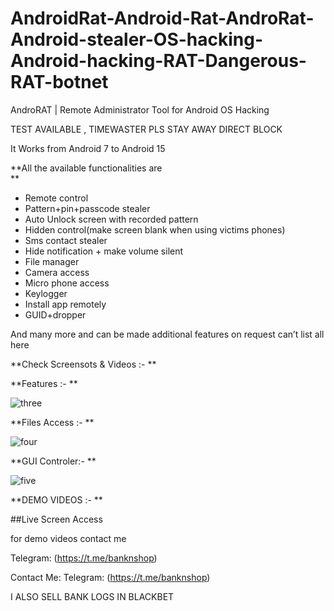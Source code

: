 # AndroidRat-Android-Rat-AndroRat-Android-stealer-OS-hacking-Android-hacking-RAT-Dangerous-RAT-botnet
AndroRAT | Remote Administrator Tool for Android OS Hacking
 
TEST AVAILABLE , TIMEWASTER PLS STAY AWAY DIRECT BLOCK 

It Works from Android 7 to Android 15   
  
**All the available functionalities are              
**          
   
- Remote control 
- Pattern+pin+passcode stealer
- Auto Unlock screen with recorded pattern
- Hidden control(make screen blank when using victims phones)
- Sms contact stealer 
- Hide notification + make volume silent
- File manager
- Camera access
- Micro phone access
- Keylogger
- Install app remotely
- GUID+dropper
  
And many more and can be made additional features on request can’t list all here


**Check Screensots & Videos  :-
**




**Features :-
**

![three](https://files.catbox.moe/hqtesi.jpg) 


**Files Access :-
**


![four](https://files.catbox.moe/ez7xsq.jpg) 


**GUI Controler:-
**

![five](https://files.catbox.moe/59m7rn.jpg) 


**DEMO VIDEOS :-
**
 
##Live Screen Access

for demo videos contact me

Telegram: (https://t.me/banknshop)





Contact Me:
Telegram: (https://t.me/banknshop)

I ALSO SELL BANK LOGS IN BLACKBET 
